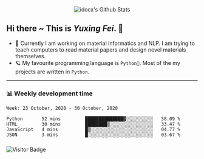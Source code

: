 <div align="center">
    <img align="center" src="https://github-readme-stats.vercel.app/api?username=idocx&show_icons=true&hide_border=true" alt="idocx's Github Stats"></img>
</div>

## Hi there ~ This is *Yuxing Fei*. ‍👋

- 🚀 Currently I am working on material informatics and NLP. I am trying to teach computers to read material papers and design novel materials themselves.
- 🪐 My favourite programming language is `Python🐍`. Most of the my projects are written in `Python`.

---

### 📊 Weekly development time
<!--START_SECTION:waka-->
```text
Week: 23 October, 2020 - 30 October, 2020

Python       52 mins         ██████████████▓░░░░░░░░░░   58.09 % 
HTML         30 mins         ████████▒░░░░░░░░░░░░░░░░   33.47 % 
JavaScript   4 mins          █▒░░░░░░░░░░░░░░░░░░░░░░░   04.77 % 
JSON         3 mins          █░░░░░░░░░░░░░░░░░░░░░░░░   03.67 % 
```
<!--END_SECTION:waka-->

### 

![Visitor Badge](https://visitor-badge.laobi.icu/badge?page_id=idocx.idocx)
